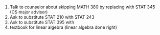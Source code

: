 1. Talk to counselor about skipping MATH 380 by replacing with STAT 345 (CS major advisor)
2. Ask to substitute STAT 210 with STAT 243
3. Ask to substitute STAT 395 with 
4. textbook for linear algebra (linear algebra done right)
